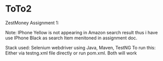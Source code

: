 # ToTo2
ZestMoney Assignment 1:

Note: IPhone Yellow is not appearing in Amazon search result thus i have use IPhone Black as search Item menitoned in assignment doc.

Stack used: Selenium webdriver using Java, Maven, TestNG
To run this: Either via testng.xml file directly or run pom.xml. Both will work

